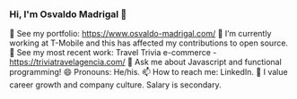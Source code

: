 ### Hi, I'm Osvaldo Madrigal 👋

💼  See my portfolio: https://www.osvaldo-madrigal.com/
🌱  I’m currently working at T-Mobile and this has affected my contributions to open source.
🔭  See my most recent work: Travel Trivia e-commerce - https://triviatravelagencia.com/
💬  Ask me about Javascript and functional programming!
😄  Pronouns: He/his.
📫  How to reach me: LinkedIn.
👯  I value career growth and company culture. Salary is secondary.








<!--
**Osvy1994/Osvy1994** is a ✨ _special_ ✨ repository because its `README.md` (this file) appears on your GitHub profile.

Here are some ideas to get you started:

- 🔭 I’m currently working on ...
- 🌱 I’m currently learning ...
- 👯 I’m looking to collaborate on ...
- 🤔 I’m looking for help with ...
- 💬 Ask me about ...
- 📫 How to reach me: ...
- 😄 Pronouns: ...
- ⚡ Fun fact: ...
-->
